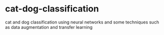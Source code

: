 # cat-dog-classification
cat and dog classification using neural networks and some techniques such as data augmentation and transfer learning
